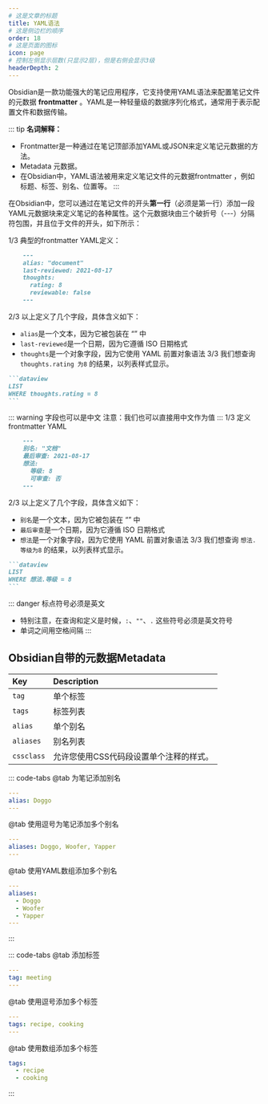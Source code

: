 ```yaml
---
# 这是文章的标题
title: YAML语法
# 这是侧边栏的顺序
order: 18
# 这是页面的图标
icon: page
# 控制左侧显示层数(只显示2层)，但是右侧会显示3级
headerDepth: 2
---
```

Obsidian是一款功能强大的笔记应用程序，它支持使用YAML语法来配置笔记文件的元数据 **frontmatter** 。YAML是一种轻量级的数据序列化格式，通常用于表示配置文件和数据传输。

::: tip 
**名词解释：**
- Frontmatter是一种通过在笔记顶部添加YAML或JSON来定义笔记元数据的方法。
- Metadata 元数据。
- 在Obsidian中，YAML语法被用来定义笔记文件的元数据frontmatter 
，例如标题、标签、别名、位置等。
:::

在Obsidian中，您可以通过在笔记文件的开头**第一行**（必须是第一行）添加一段YAML元数据块来定义笔记的各种属性。这个元数据块由三个破折号（---）分隔符包围，并且位于文件的开头，如下所示：

1/3 典型的frontmatter YAML定义：
````markdown
    ---
    alias: "document"
    last-reviewed: 2021-08-17
    thoughts:
      rating: 8
      reviewable: false
    ---
````
2/3 以上定义了几个字段，具体含义如下：
-   `alias`是一个文本，因为它被包装在 “” 中
-   `last-reviewed`是一个日期，因为它遵循 ISO 日期格式
-   `thoughts`是一个对象字段，因为它使用 YAML 前置对象语法
3/3 我们想查询 `thoughts.rating 为8` 的结果，以列表样式显示。
````markdown
```dataview
LIST
WHERE thoughts.rating = 8
```
````
::: warning 字段也可以是中文
注意：我们也可以直接用中文作为值
:::
1/3 定义frontmatter YAML
````markdown
    ---
    别名: "文档"
    最后审查: 2021-08-17
    想法:
      等级: 8
      可审查: 否
    ---
````
2/3 以上定义了几个字段，具体含义如下：
-   `别名`是一个文本，因为它被包装在 “” 中
-   `最后审查`是一个日期，因为它遵循 ISO 日期格式
-   `想法`是一个对象字段，因为它使用 YAML 前置对象语法
3/3 我们想查询 `想法.等级为8` 的结果，以列表样式显示。
````markdown
```dataview
LIST
WHERE 想法.等级 = 8
```
````
::: danger 标点符号必须是英文
- 特别注意，在查询和定义是时候，`:`、`""`、`.` 这些符号必须是英文符号
- 单词之间用空格间隔
:::

## Obsidian自带的元数据Metadata

| Key        | Description                             |
| :--------- | :-------------------------------------- |
| `tag`      | 单个标签                                |
| `tags`     | 标签列表                                |
| `alias`    | 单个别名                                |
| `aliases`  | 别名列表                                |
| `cssclass` | 允许您使用CSS代码段设置单个注释的样式。 |


::: code-tabs
@tab 为笔记添加别名
````yaml
---
alias: Doggo
---
````
@tab 使用逗号为笔记添加多个别名
```yaml
---
aliases: Doggo, Woofer, Yapper
---
```
@tab 使用YAML数组添加多个别名
```yaml
---
aliases:
  - Doggo
  - Woofer
  - Yapper
---
```
:::

::: code-tabs
@tab 添加标签
```YAML
---
tag: meeting
---
```
@tab 使用逗号添加多个标签
```YAML
---
tags: recipe, cooking
---
```
@tab 使用数组添加多个标签
```YAML
tags:
  - recipe
  - cooking
```
:::